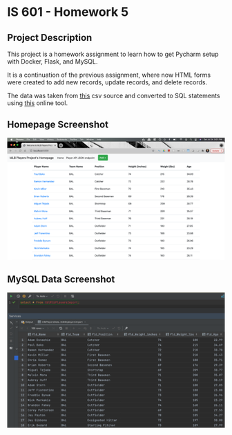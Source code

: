 # IS 601 - Homework 5

## Project Description
This project is a homework assignment to learn how to get Pycharm setup with Docker, Flask, and MySQL.

It is a continuation of the previous assignment, where now HTML forms were created to add new records, update records, and delete records.

The data was taken from [this](https://people.sc.fsu.edu/~jburkardt/data/csv/csv.html) csv source and converted to SQL statements using [this](https://sqlizer.io/#/) online tool.


## Homepage Screenshot
![homepage_mlb_player](screenshots/homepage.png)


## MySQL Data Screenshot
![pycharm_data_query](screenshots/database.png)